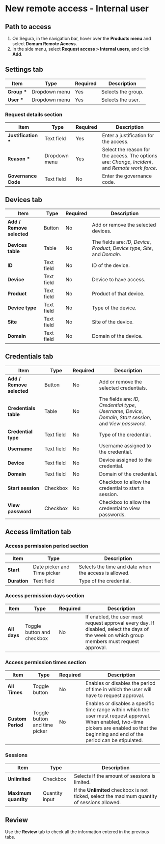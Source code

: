 # New remote access - Internal user

## Path to access

1. On Segura, in the navigation bar, hover over the **Products menu** and select **Domum Remote Access**.  
2. In the side menu, select **Request access \> Internal users**, and click **Add**.

## Settings tab

| Item | Type | Required | Description |
| ----- | ----- | ----- | ----- |
| **Group \*** | Dropdown menu | Yes | Selects the group. |
| **User \*** | Dropdown menu | Yes | Selects the user. |

### Request details section

| Item | Type | Required | Description |
| ----- | ----- | ----- | ----- |
| **Justification \*** | Text field | Yes | Enter a justification for the access. |
| **Reason \*** | Dropdown menu | Yes | Select the reason for the access. The options are: *Change*, *Incident*, and *Remote work force*. |
| **Governance Code** | Text field | No | Enter the governance code. |

## Devices tab

| Item | Type | Required | Description |
| ----- | ----- | ----- | ----- |
| **Add / Remove selected** | Button | No | Add or remove the selected devices. |
| **Devices table** | Table | No | The fields are: *ID*, *Device*, *Product*, *Device type*, *Site*, and *Domain*. |
| **ID** | Text field | No | ID of the device. |
| **Device** | Text field | No | Device to have access. |
| **Product** | Text field | No | Product of that device. |
| **Device type** | Text field | No | Type of the device. |
| **Site** | Text field | No | Site of the device. |
| **Domain** | Text field | No | Domain of the device. |

## Credentials tab

| Item | Type | Required | Description |
| ----- | ----- | ----- | ----- |
| **Add / Remove selected** | Button | No | Add or remove the selected credentials. |
| **Credentials table** | Table | No | The fields are: *ID*, *Credential type*, *Username*, *Device*, *Domain*, *Start session*, and *View password*. |
| **Credential type** | Text field | No | Type of the credential. |
| **Username** | Text field | No | Username assigned to the credential. |
| **Device** | Text field | No | Device assigned to the credential. |
| **Domain** | Text field | No | Domain of the credential. |
| **Start session** | Checkbox | No | Checkbox to allow the credential to start a session. |
| **View password** | Checkbox | No | Checkbox to allow the credential to view passwords. |

## Access limitation tab

### Access permission period section

| Item | Type | Description |
| ----- | ----- | ----- |
| **Start** | Date picker and Time picker | Selects the time and date when the access is allowed. |
| **Duration** | Text field | Type of the credential. |

### Access permission days section

| Item | Type | Required | Description |
| ----- | ----- | ----- | ----- |
| **All days** | Toggle button and checkbox | No | If enabled, the user must request approval every day. If disabled, select the days of the week on which group members must request approval. |

### Access permission times section

| Item | Type | Required | Description |
| ----- | ----- | ----- | ----- |
| **All Times** | Toggle button | No | Enables or disables the period of time in which the user will have to request approval. |
| **Custom Period** | Toggle button and time picker | No | Enables or disables a specific time range within which the user must request approval. When enabled, two-time pickers are enabled so that the beginning and end of the period can be stipulated. |

### Sessions

| Item | Type | Description |
| ----- | ----- | ----- |
| **Unlimited** | Checkbox | Selects if the amount of sessions is limited. |
| **Maximum quantity** | Quantity input | If the **Unlimited** checkbox is not ticked, select the maximum quantity of sessions allowed. |

## Review

Use the **Review** tab to check all the information entered in the previous tabs.